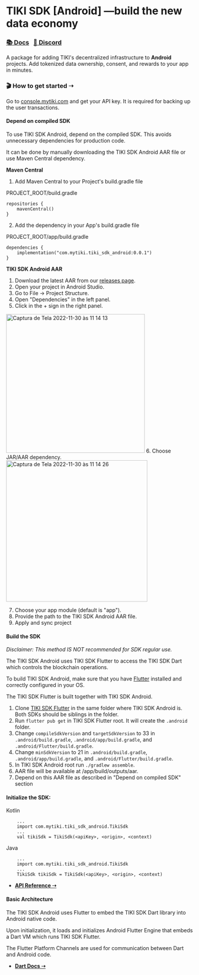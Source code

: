 # TIKI SDK [Android] —build the new data economy

### [📚 Docs](https://docs.mytiki.com) &nbsp;&nbsp;[💬 Discord](https://discord.gg/tiki)

A package for adding TIKI's decentralized infrastructure to **Android** projects. Add tokenized data ownership, consent, and rewards to your app in minutes.

### 🎬 How to get started ➝

Go to [console.mytiki.com](https://console.mytiki.com) and get your API key. It is required for backing up the user transactions.

#### Depend on compiled SDK
To use TIKI SDK Android, depend on the compiled SDK. This avoids unnecessary dependencies for production code.

It can be done by manually downloading the TIKI SDK Android AAR file or use Maven Central dependency.

**Maven Central**
1. Add Maven Central to your Project's build.gradle file

PROJECT_ROOT/build.gradle
``` 
repositories {
    mavenCentral()
}
```

2. Add the dependency in your App's build.gradle file

PROJECT_ROOT/app/build.gradle
```
dependencies {
    implementation("com.mytiki.tiki_sdk_android:0.0.1")
}
```
**TIKI SDK Android AAR**

1. Download the latest AAR from our [releases page](https://github.com/tiki/tiki-sdk-android/releases).
2. Open your project in Android Studio.
3. Go to File -> Project Structure.
4. Open "Dependencies" in the left panel.
5. Click in the + sign in the right panel.
<img width="374" alt="Captura de Tela 2022-11-30 às 11 14 13" src="https://user-images.githubusercontent.com/8357343/204835312-49507cac-cb81-4964-af83-32e9e69716c3.png">
6. Choose JAR/AAR dependency.
<img width="381" alt="Captura de Tela 2022-11-30 às 11 14 26" src="https://user-images.githubusercontent.com/8357343/204835467-031cfa9b-8fe6-452f-ab5c-b6df1ede9d32.png">

7. Choose your app module (default is "app").
8. Provide the path to the TIKI SDK Android AAR file.
9. Apply and sync project

#### Build the SDK

*Disclaimer: This method IS NOT recommended for SDK regular use.* 

The TIKI SDK Android uses TIKI SDK Flutter to access the TIKI SDK Dart which controls the blockchain operations.

To build TIKI SDK Android, make sure that you have [Flutter](https://docs.flutter.dev/get-started/install) installed and correctly configured in your OS. 

The TIKI SDK Flutter is built together with TIKI SDK Android.

1. Clone [TIKI SDK Flutter](https://github.com/tiki/tiki-sdk-flutter) in the same folder where TIKI SDK Android is. Both SDKs should be siblings in the folder.
2. Run `flutter pub get` in TIKI SDK Flutter root. It will create the `.android` folder.
3. Change `compileSdkVersion` and `targetSdkVersion` to 33 in `.android/build.gradle`, `.android/app/build.gradle`, and `.android/Flutter/build.gradle`.
4. Change `minSdkVersion` to 21 in `.android/build.gradle`, `.android/app/build.gradle`, and `.android/Flutter/build.gradle`.
5. In TIKI SDK Android root run `./gradlew assemble`.
6. AAR file will be available at <TIKI SDK Android ROOT>/app/build/outputs/aar.
7. Depend on this AAR file as described in "Depend on compiled SDK" section

#### Initialize the SDK:

Kotlin
```
    ...
    import com.mytiki.tiki_sdk_android.TikiSdk
    ...
    val tikiSdk = TikiSdk(<apiKey>, <origin>, <context)
```

Java

```
    ...
    import com.mytiki.tiki_sdk_android.TikiSdk
    ...
    TikiSdk tikiSdk = TikiSdk(<apiKey>, <origin>, <context)
```

- **[API Reference ➝](https://docs.mytiki.com/reference/tiki-sdk-android)**

#### Basic Architecture

The TIKI SDK Android uses Flutter to embed the TIKI SDK Dart library into Android native code.

Upon initialization, it loads and initializes Android Flutter Engine that embeds a Dart VM which runs TIKI SDK Flutter.

The Flutter Platform Channels are used for communication between Dart and Android code.

- **[Dart Docs ➝](https://pub.dev/documentation/tiki_sdk_flutter/latest/)**
 